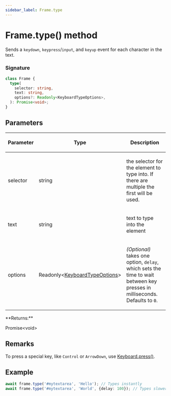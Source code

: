 ```yaml
---
sidebar_label: Frame.type
---
```


# Frame.type() method

Sends a `keydown`, `keypress`/`input`, and `keyup` event for each character in the text.

### Signature

```typescript
class Frame {
  type(
    selector: string,
    text: string,
    options?: Readonly<KeyboardTypeOptions>,
  ): Promise<void>;
}
```

## Parameters

<table><thead><tr><th>

Parameter

</th><th>

Type

</th><th>

Description

</th></tr></thead>
<tbody><tr><td>

selector

</td><td>

string

</td><td>

the selector for the element to type into. If there are multiple the first will be used.

</td></tr>
<tr><td>

text

</td><td>

string

</td><td>

text to type into the element

</td></tr>
<tr><td>

options

</td><td>

Readonly&lt;[KeyboardTypeOptions](./puppeteer.keyboardtypeoptions.md)&gt;

</td><td>

_(Optional)_ takes one option, `delay`, which sets the time to wait between key presses in milliseconds. Defaults to `0`.

</td></tr>
</tbody></table>
**Returns:**

Promise&lt;void&gt;

## Remarks

To press a special key, like `Control` or `ArrowDown`, use [Keyboard.press()](./puppeteer.keyboard.press.md).

## Example

```ts
await frame.type('#mytextarea', 'Hello'); // Types instantly
await frame.type('#mytextarea', 'World', {delay: 100}); // Types slower, like a user
```

